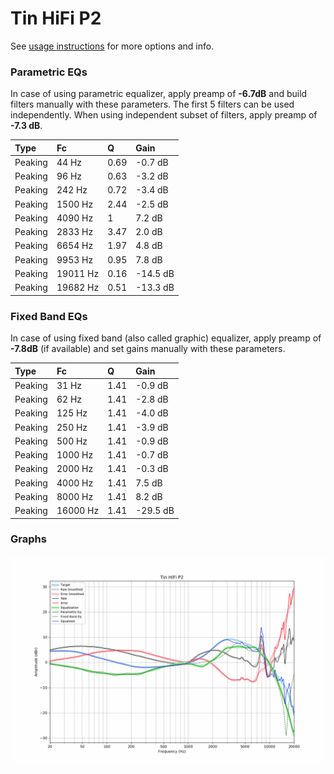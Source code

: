 # Tin HiFi P2
See [usage instructions](https://github.com/jaakkopasanen/AutoEq#usage) for more options and info.

### Parametric EQs
In case of using parametric equalizer, apply preamp of **-6.7dB** and build filters manually
with these parameters. The first 5 filters can be used independently.
When using independent subset of filters, apply preamp of **-7.3 dB**.

| Type    | Fc       |    Q | Gain     |
|:--------|:---------|:-----|:---------|
| Peaking | 44 Hz    | 0.69 | -0.7 dB  |
| Peaking | 96 Hz    | 0.63 | -3.2 dB  |
| Peaking | 242 Hz   | 0.72 | -3.4 dB  |
| Peaking | 1500 Hz  | 2.44 | -2.5 dB  |
| Peaking | 4090 Hz  | 1    | 7.2 dB   |
| Peaking | 2833 Hz  | 3.47 | 2.0 dB   |
| Peaking | 6654 Hz  | 1.97 | 4.8 dB   |
| Peaking | 9953 Hz  | 0.95 | 7.8 dB   |
| Peaking | 19011 Hz | 0.16 | -14.5 dB |
| Peaking | 19682 Hz | 0.51 | -13.3 dB |

### Fixed Band EQs
In case of using fixed band (also called graphic) equalizer, apply preamp of **-7.8dB**
(if available) and set gains manually with these parameters.

| Type    | Fc       |    Q | Gain     |
|:--------|:---------|:-----|:---------|
| Peaking | 31 Hz    | 1.41 | -0.9 dB  |
| Peaking | 62 Hz    | 1.41 | -2.8 dB  |
| Peaking | 125 Hz   | 1.41 | -4.0 dB  |
| Peaking | 250 Hz   | 1.41 | -3.9 dB  |
| Peaking | 500 Hz   | 1.41 | -0.9 dB  |
| Peaking | 1000 Hz  | 1.41 | -0.7 dB  |
| Peaking | 2000 Hz  | 1.41 | -0.3 dB  |
| Peaking | 4000 Hz  | 1.41 | 7.5 dB   |
| Peaking | 8000 Hz  | 1.41 | 8.2 dB   |
| Peaking | 16000 Hz | 1.41 | -29.5 dB |

### Graphs
![](./Tin%20HiFi%20P2.png)